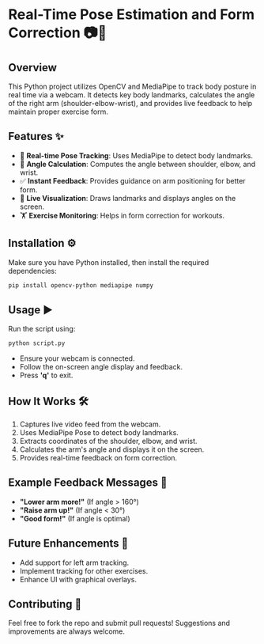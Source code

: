 # Real-Time Pose Estimation and Form Correction 📷💪

## Overview
This Python project utilizes OpenCV and MediaPipe to track body posture in real time via a webcam. It detects key body landmarks, calculates the angle of the right arm (shoulder-elbow-wrist), and provides live feedback to help maintain proper exercise form. 

## Features ✨
- 📌 **Real-time Pose Tracking**: Uses MediaPipe to detect body landmarks.
- 🔢 **Angle Calculation**: Computes the angle between shoulder, elbow, and wrist.
- ✅ **Instant Feedback**: Provides guidance on arm positioning for better form.
- 🎨 **Live Visualization**: Draws landmarks and displays angles on the screen.
- 🏋️ **Exercise Monitoring**: Helps in form correction for workouts.

## Installation ⚙️
Make sure you have Python installed, then install the required dependencies:
```bash
pip install opencv-python mediapipe numpy
```

## Usage ▶️
Run the script using:
```bash
python script.py
```

- Ensure your webcam is connected.
- Follow the on-screen angle display and feedback.
- Press **'q'** to exit.

## How It Works 🛠️
1. Captures live video feed from the webcam.
2. Uses MediaPipe Pose to detect body landmarks.
3. Extracts coordinates of the shoulder, elbow, and wrist.
4. Calculates the arm's angle and displays it on the screen.
5. Provides real-time feedback on form correction.

## Example Feedback Messages 📢
- **"Lower arm more!"** (If angle > 160°)
- **"Raise arm up!"** (If angle < 30°)
- **"Good form!"** (If angle is optimal)

## Future Enhancements 🚀
- Add support for left arm tracking.
- Implement tracking for other exercises.
- Enhance UI with graphical overlays.

## Contributing 🤝
Feel free to fork the repo and submit pull requests! Suggestions and improvements are always welcome.

